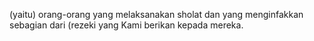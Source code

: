 (yaitu) orang-orang yang melaksanakan sholat dan yang menginfakkan sebagian dari
(rezeki yang Kami berikan kepada mereka.
